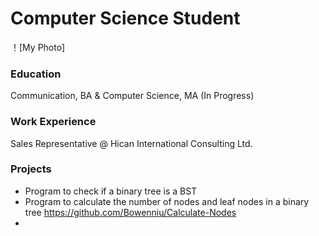 # Computer Science Student
！[My Photo]
### Education
Communication, BA & Computer Science, MA (In Progress)

### Work Experience
Sales Representative @ Hican International Consulting Ltd.

### Projects 
  - Program to check if a binary tree is a BST 
  - Program to calculate the number of nodes and leaf nodes in a binary tree https://github.com/Bowenniu/Calculate-Nodes
  - 
